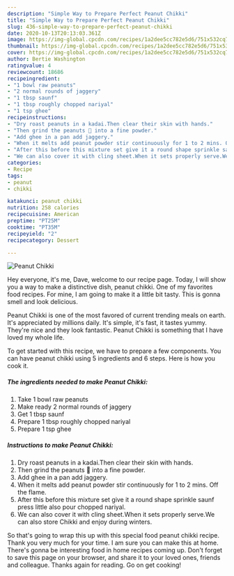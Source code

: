 ```yaml
---
description: "Simple Way to Prepare Perfect Peanut Chikki"
title: "Simple Way to Prepare Perfect Peanut Chikki"
slug: 436-simple-way-to-prepare-perfect-peanut-chikki
date: 2020-10-13T20:13:03.361Z
image: https://img-global.cpcdn.com/recipes/1a2dee5cc782e5d6/751x532cq70/peanut-chikki-recipe-main-photo.jpg
thumbnail: https://img-global.cpcdn.com/recipes/1a2dee5cc782e5d6/751x532cq70/peanut-chikki-recipe-main-photo.jpg
cover: https://img-global.cpcdn.com/recipes/1a2dee5cc782e5d6/751x532cq70/peanut-chikki-recipe-main-photo.jpg
author: Bertie Washington
ratingvalue: 4
reviewcount: 18686
recipeingredient:
- "1 bowl raw peanuts"
- "2 normal rounds of jaggery"
- "1 tbsp saunf"
- "1 tbsp roughly chopped nariyal"
- "1 tsp ghee"
recipeinstructions:
- "Dry roast peanuts in a kadai.Then clear their skin with hands."
- "Then grind the peanuts 🥜 into a fine powder."
- "Add ghee in a pan add jaggery."
- "When it melts add peanut powder stir continuously for 1 to 2 mins. Off the flame."
- "After this before this mixture set give it a round shape sprinkle saunf press little also pour chopped nariyal."
- "We can also cover it with cling sheet.When it sets properly serve.We can also store Chikki and enjoy during winters."
categories:
- Recipe
tags:
- peanut
- chikki

katakunci: peanut chikki 
nutrition: 258 calories
recipecuisine: American
preptime: "PT25M"
cooktime: "PT35M"
recipeyield: "2"
recipecategory: Dessert

---
```



![Peanut Chikki](https://img-global.cpcdn.com/recipes/1a2dee5cc782e5d6/751x532cq70/peanut-chikki-recipe-main-photo.jpg)

Hey everyone, it's me, Dave, welcome to our recipe page. Today, I will show you a way to make a distinctive dish, peanut chikki. One of my favorites food recipes. For mine, I am going to make it a little bit tasty. This is gonna smell and look delicious.



Peanut Chikki is one of the most favored of current trending meals on earth. It's appreciated by millions daily. It's simple, it's fast, it tastes yummy. They're nice and they look fantastic. Peanut Chikki is something that I have loved my whole life.


To get started with this recipe, we have to prepare a few components. You can have peanut chikki using 5 ingredients and 6 steps. Here is how you cook it.

<!--inarticleads1-->

##### The ingredients needed to make Peanut Chikki:

1. Take 1 bowl raw peanuts
1. Make ready 2 normal rounds of jaggery
1. Get 1 tbsp saunf
1. Prepare 1 tbsp roughly chopped nariyal
1. Prepare 1 tsp ghee




<!--inarticleads2-->

##### Instructions to make Peanut Chikki:

1. Dry roast peanuts in a kadai.Then clear their skin with hands.
1. Then grind the peanuts 🥜 into a fine powder.
1. Add ghee in a pan add jaggery.
1. When it melts add peanut powder stir continuously for 1 to 2 mins. Off the flame.
1. After this before this mixture set give it a round shape sprinkle saunf press little also pour chopped nariyal.
1. We can also cover it with cling sheet.When it sets properly serve.We can also store Chikki and enjoy during winters.




So that's going to wrap this up with this special food peanut chikki recipe. Thank you very much for your time. I am sure you can make this at home. There's gonna be interesting food in home recipes coming up. Don't forget to save this page on your browser, and share it to your loved ones, friends and colleague. Thanks again for reading. Go on get cooking!
